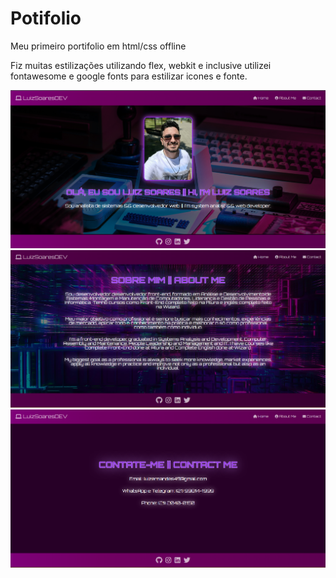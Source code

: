 # Potifolio
Meu primeiro portifolio em html/css offline

Fiz muitas estilizações utilizando flex, webkit e inclusive utilizei fontawesome e google fonts para estilizar icones e fonte.

<img src="https://github.com/LuizSoares1/Potifolio/blob/main/1.png?raw=true">

<img src="https://github.com/LuizSoares1/Potifolio/blob/main/2.png?raw=true">

<img src="https://github.com/LuizSoares1/Potifolio/blob/main/3.png?raw=true">
